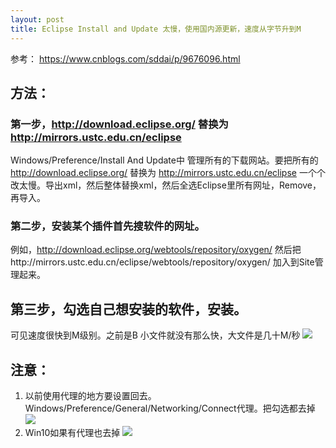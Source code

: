 ```yaml
---
layout: post
title: Eclipse Install and Update 太慢，使用国内源更新，速度从字节升到M
---
```



参考： https://www.cnblogs.com/sddai/p/9676096.html

## 方法：
### 第一步，http://download.eclipse.org/ 替换为 http://mirrors.ustc.edu.cn/eclipse
Windows/Preference/Install And Update中
管理所有的下载网站。要把所有的 http://download.eclipse.org/ 替换为 http://mirrors.ustc.edu.cn/eclipse 
一个个改太慢。导出xml，然后整体替换xml，然后全选Eclipse里所有网址，Remove，再导入。

### 第二步，安装某个插件首先搜软件的网址。
例如，http://download.eclipse.org/webtools/repository/oxygen/
然后把http://mirrors.ustc.edu.cn/eclipse/webtools/repository/oxygen/ 加入到Site管理起来。

## 第三步，勾选自己想安装的软件，安装。
可见速度很快到M级别。之前是B
小文件就没有那么快，大文件是几十M/秒
![](/docs/images/2021-01-14-13-57-22.png)

## 注意：
1. 以前使用代理的地方要设置回去。
Windows/Preference/General/Networking/Connect代理。把勾选都去掉
![](/docs/images/2021-01-14-13-56-27.png)
2. Win10如果有代理也去掉
![](/docs/images/2021-01-14-13-56-58.png)



